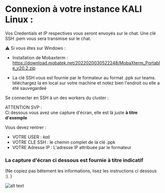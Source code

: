 # Connexion à votre instance KALI Linux :

Vos Credentials et IP respectives vous seront envoyés sur le chat.
Une clé SSH .pem vous sera transmise sur le chat.

:warning: Si vous êtes sur Windows :

- Installation de Mobaxterm :  
https://download.mobatek.net/2022020030522248/MobaXterm_Portable_v20.2.zip

- La clé SSH vous est fournie par le formateur au format .ppk sur teams. 
téléchargez  la en local sur votre machine et notez bien l'endroit ou elle a été sauvegardeé

Se connecter en SSH à un des workers du cluster :  

ATTENTION SVP :   
Ci dessous vous avez une capture d'écran, elle est là juste **à titre d'exemple**

Vous devez rentrer :
- VOTRE USER : *kali*  
- VOTRE CLE SSH : le chemin complet de la clé .ppk  
- VOTRE Adresse IP : L'adresse IP attribuée par le formateur  

### La capture d'écran ci dessous est fournie à titre indicatif
  (Ne copiez pas bêtement les informations, lisez les instructions ci dessous :). )

![alt text](https://i.ibb.co/tYL7W8y/Annotation-2020-05-08-135954.png)  


<!-- La clé est fournie au format .pem : Convertissez-la en .ppk 

Pour ce faire suivre le mini-tuto ce-dessous :

- Convert PEM to PPK :

1. Open PuTTYgen
3. Click "Load" on the right side about 3/4 down
4. Set the file type to *.*
5. Browse to, and Open your .pem file
6. PuTTY will auto-detect everything it needs, and you just need to click "Save private key" and you can save your ppk key for use with PuTTY



https://stackoverflow.com/questions/3190667/convert-pem-to-ppk-file-format --!>
